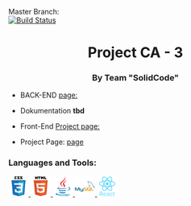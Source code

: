 
Master Branch:
<br>
[![Build Status](https://travis-ci.com/MGDelux/SolidCode-StartCode-BackEnd.svg?branch=master)](https://travis-ci.com/MGDelux/SolidCode-StartCode-BackEnd)
<h1 align="center">Project CA - 3</h1>
<h3 align="center">By Team "SolidCode"</h3>

- BACK-END [page:](http://solidcode.xyz/ca-api)

- Dokumentation **tbd**

- Front-End [Project page:](https://github.com/MGDelux/SolidCode-StartCode-FrontEnd)

- Project Page: [page](http://solidcode.xyz/ca-3)


<h3 align="left">Languages and Tools:</h3>
<p align="left"> <a href="https://www.w3schools.com/css/" target="_blank"> <img src="https://raw.githubusercontent.com/devicons/devicon/master/icons/css3/css3-original-wordmark.svg" alt="css3" width="40" height="40"/> </a> <a href="https://www.w3.org/html/" target="_blank"> <img src="https://raw.githubusercontent.com/devicons/devicon/master/icons/html5/html5-original-wordmark.svg" alt="html5" width="40" height="40"/> </a> <a href="https://www.java.com" target="_blank"> <img src="https://raw.githubusercontent.com/devicons/devicon/master/icons/java/java-original.svg" alt="java" width="40" height="40"/> </a> <a href="https://www.mysql.com/" target="_blank"> <img src="https://raw.githubusercontent.com/devicons/devicon/master/icons/mysql/mysql-original-wordmark.svg" alt="mysql" width="40" height="40"/> </a> <a href="https://reactjs.org/" target="_blank"> <img src="https://raw.githubusercontent.com/devicons/devicon/master/icons/react/react-original-wordmark.svg" alt="react" width="40" height="40"/> </a> </p>
